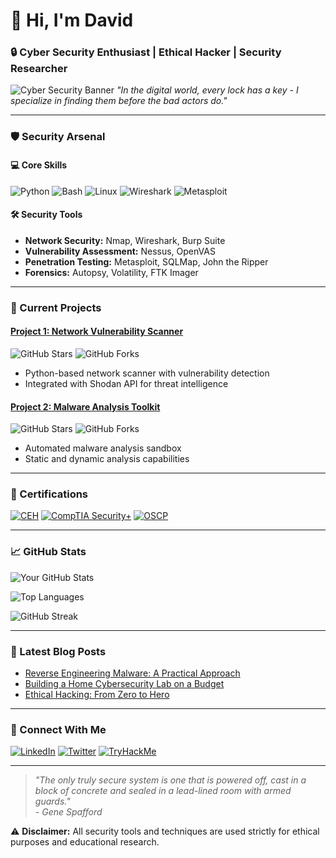# 👋 Hi, I'm David
### 🔒 Cyber Security Enthusiast | Ethical Hacker | Security Researcher

![Cyber Security Banner](https://github.com/davidchemwetich/davidchemwetich/blob/main/assets/cyber-banner.gif?raw=true) 
*"In the digital world, every lock has a key - I specialize in finding them before the bad actors do."*

---

### 🛡️ Security Arsenal

#### 💻 Core Skills
![Python](https://img.shields.io/badge/Python-3776AB?style=for-the-badge&logo=python&logoColor=white)
![Bash](https://img.shields.io/badge/Shell_Script-121011?style=for-the-badge&logo=gnu-bash&logoColor=white)
![Linux](https://img.shields.io/badge/Linux-FCC624?style=for-the-badge&logo=linux&logoColor=black)
![Wireshark](https://img.shields.io/badge/Wireshark-1679A7?style=for-the-badge&logo=wireshark&logoColor=white)
![Metasploit](https://img.shields.io/badge/Metasploit-EF3B2C?style=for-the-badge&logo=metasploit&logoColor=white)

#### 🛠️ Security Tools
- **Network Security:** Nmap, Wireshark, Burp Suite
- **Vulnerability Assessment:** Nessus, OpenVAS
- **Penetration Testing:** Metasploit, SQLMap, John the Ripper
- **Forensics:** Autopsy, Volatility, FTK Imager

---

### 🔭 Current Projects

#### [Project 1: Network Vulnerability Scanner](https://github.com/[YourUsername]/network-scanner)
![GitHub Stars](https://img.shields.io/github/stars/[YourUsername]/network-scanner?style=flat-square)
![GitHub Forks](https://img.shields.io/github/forks/[YourUsername]/network-scanner?style=flat-square)
- Python-based network scanner with vulnerability detection
- Integrated with Shodan API for threat intelligence

#### [Project 2: Malware Analysis Toolkit](https://github.com/[YourUsername]/malware-analysis)
![GitHub Stars](https://img.shields.io/github/stars/[YourUsername]/malware-analysis?style=flat-square)
![GitHub Forks](https://img.shields.io/github/forks/[YourUsername]/malware-analysis?style=flat-square)
- Automated malware analysis sandbox
- Static and dynamic analysis capabilities

---

### 📜 Certifications
[![CEH](https://img.shields.io/badge/CEH-ECCouncil-FF6D00?style=for-the-badge)](https://www.eccouncil.org/)
[![CompTIA Security+](https://img.shields.io/badge/CompTIA_Security+-007AB8?style=for-the-badge)](https://www.comptia.org/)
[![OSCP](https://img.shields.io/badge/OSCP-Offensive_Security-FF6D00?style=for-the-badge)](https://www.offensive-security.com/)

---

### 📈 GitHub Stats

![Your GitHub Stats](https://github-readme-stats.vercel.app/api?username=[YourUsername]&show_icons=true&theme=dark&hide_border=true)

![Top Languages](https://github-readme-stats.vercel.app/api/top-langs/?username=[YourUsername]&layout=compact&theme=dark&hide_border=true)

![GitHub Streak](https://github-readme-streak-stats.herokuapp.com/?user=[YourUsername]&theme=dark&hide_border=true)

---

### 📝 Latest Blog Posts
<!-- BLOG-POST-LIST:START -->
- [Reverse Engineering Malware: A Practical Approach](https://yourblog.com/malware-reversing)
- [Building a Home Cybersecurity Lab on a Budget](https://yourblog.com/cyber-lab)
- [Ethical Hacking: From Zero to Hero](https://yourblog.com/ethical-hacking)
<!-- BLOG-POST-LIST:END -->

---

### 🔗 Connect With Me
[![LinkedIn](https://img.shields.io/badge/LinkedIn-0077B5?style=for-the-badge&logo=linkedin&logoColor=white)](https://linkedin.com/in/yourprofile)
[![Twitter](https://img.shields.io/badge/Twitter-1DA1F2?style=for-the-badge&logo=twitter&logoColor=white)](https://twitter.com/yourhandle)
[![TryHackMe](https://img.shields.io/badge/TryHackMe-212C42?style=for-the-badge&logo=tryhackme&logoColor=white)](https://tryhackme.com/p/yourprofile)

---

> *"The only truly secure system is one that is powered off, cast in a block of concrete and sealed in a lead-lined room with armed guards."*  
> *- Gene Spafford*

⚠️ **Disclaimer:** All security tools and techniques are used strictly for ethical purposes and educational research.
